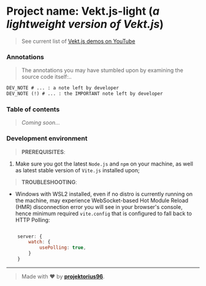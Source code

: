 # Project name: **Vekt.js-light** (_a lightweight version of **Vekt.js**_)

> See current list of [Vekt.js demos on YouTube](https://www.youtube.com/playlist?list=PL7JUsQnnxGCu1aze5meX8gP_K50ZcM9kC)

### Annotations

> The annotations you may have stumbled upon by examining the source code itself:..

```diff
DEV_NOTE # ... : a note left by developer
DEV_NOTE (!) # ... : the IMPORTANT note left by developer
```

### Table of contents

> _Coming soon..._

### Development environment

> **PREREQUISITES**:

1) Make sure you got the latest `Node.js` and `npm` on your machine, as well as latest stable version of `Vite.js` installed upon;

> **TROUBLESHOOTING**:

- Windows with WSL2 installed, even if no distro is currently running on the machine, may experience WebSocket-based Hot Module Reload (HMR) disconnection error you will see in your browser's console, hence minimum required `vite.config` that is configured to fall back to HTTP Polling:

```js

    server: {
        watch: {
            usePolling: true,
        }
    }

```

---

> Made with ♥ by [**projektorius96**](https://github.com/projektorius96).